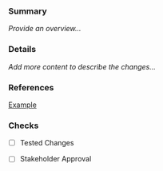 ### Summary
_Provide an overview..._

### Details
_Add more content to describe the changes..._

### References
[Example](www.google.com)

### Checks
- [ ] Tested Changes
- [ ] Stakeholder Approval

